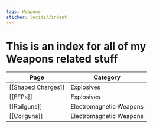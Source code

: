 ```yaml
---
tags: Weapons
sticker: lucide//indent
---
```

# This is an index for all of my Weapons related stuff

| Page               | Category                 |
| ------------------ | ------------------------ |
| [[Shaped Charges]] | Explosives               |
| [[EFPs]]           | Explosives               |
| [[Railguns]]       | Electromagnetic Weapons  |
| [[Coilguns]]       | Electromagnetic Weapons |


